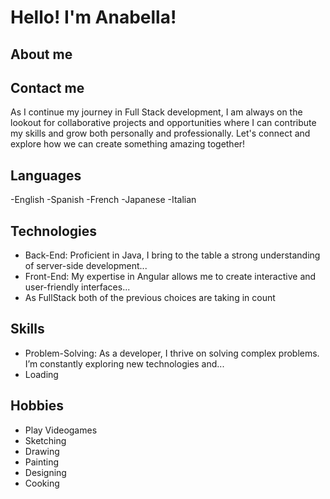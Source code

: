 # Hello! I'm Anabella! 
## About me
## Contact me
As I continue my journey in Full Stack development, I am always on the lookout for collaborative projects and opportunities where I can contribute my skills and grow both personally and professionally. Let's connect and explore how we can create something amazing together!


## Languages 
 -English
 -Spanish
 -French
 -Japanese
 -Italian

## Technologies
- Back-End: Proficient in Java, I bring to the table a strong understanding of server-side development...
- Front-End: My expertise in Angular allows me to create interactive and user-friendly interfaces...
- As FullStack both of the previous choices are taking in count

## Skills
 - Problem-Solving: As a developer, I thrive on solving complex problems. I’m constantly exploring new technologies and...
 - Loading


## Hobbies
- Play Videogames
- Sketching
- Drawing
- Painting
- Designing
- Cooking 
